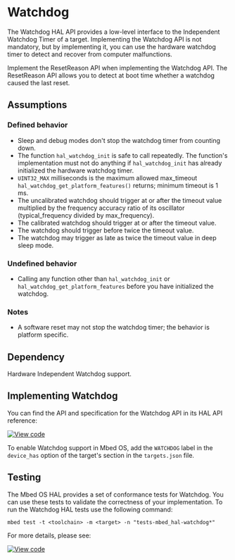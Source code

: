<h1 id="watchdog-port">Watchdog</h1>

The Watchdog HAL API provides a low-level interface to the Independent Watchdog Timer of a target. Implementing the Watchdog API is not mandatory, but by implementing it, you can use the hardware watchdog timer to detect and recover from computer malfunctions.

Implement the ResetReason API when implementing the Watchdog API. The ResetReason API allows you to detect at boot time whether a watchdog caused the last reset.

## Assumptions

### Defined behavior

- Sleep and debug modes don't stop the watchdog timer from counting down.
- The function `hal_watchdog_init` is safe to call repeatedly. The function's implementation must not do anything if `hal_watchdog_init` has already initialized the hardware watchdog timer.
- `UINT32_MAX` milliseconds is the maximum allowed max_timeout `hal_watchdog_get_platform_features()` returns; minimum timeout is 1 ms.
- The uncalibrated watchdog should trigger at or after the timeout value multiplied by the frequency accuracy ratio of its oscillator (typical_frequency divided by max_frequency).
- The calibrated watchdog should trigger at or after the timeout value.
- The watchdog should trigger before twice the timeout value.
- The watchdog may trigger as late as twice the timeout value in deep sleep mode.

### Undefined behavior

- Calling any function other than `hal_watchdog_init` or `hal_watchdog_get_platform_features` before you have initialized the watchdog.

### Notes

- A software reset may not stop the watchdog timer; the behavior is platform specific.

## Dependency

Hardware Independent Watchdog support.

## Implementing Watchdog

You can find the API and specification for the Watchdog API in its HAL API reference:

[![View code](https://www.mbed.com/embed/?type=library)](https://os.mbed.com/docs/mbed-os/v6.9/mbed-os-api-doxy/group__hal__watchdog.html)

To enable Watchdog support in Mbed OS, add the `WATCHDOG` label in the `device_has` option of the target's section in the `targets.json` file.

## Testing

The Mbed OS HAL provides a set of conformance tests for Watchdog. You can use these tests to validate the correctness of your implementation. To run the Watchdog HAL tests use the following command:

```
mbed test -t <toolchain> -m <target> -n "tests-mbed_hal-watchdog*"
```

For more details, please see:

[![View code](https://www.mbed.com/embed/?type=library)](https://os.mbed.com/docs/mbed-os/v6.9/mbed-os-api-doxy/group__hal__watchdog__tests.html)

